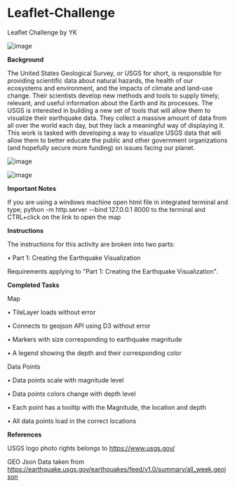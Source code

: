 # Leaflet-Challenge
Leaflet Challenge by YK

![image](https://github.com/YargKlnc/Leaflet-Challenge/assets/142269763/ef9b0e08-87ff-478b-96b8-d86844148125)


**Background**

The United States Geological Survey, or USGS for short, is responsible for providing scientific data about natural hazards, the health of our ecosystems and environment, and the impacts of climate and land-use change. Their scientists develop new methods and tools to supply timely, relevant, and useful information about the Earth and its processes. The USGS is interested in building a new set of tools that will allow them to visualize their earthquake data. They collect a massive amount of data from all over the world each day, but they lack a meaningful way of displaying it. This work is tasked with developing a way to visualize USGS data that will allow them to better educate the public and other government organizations (and hopefully secure more funding) on issues facing our planet.

![image](https://github.com/YargKlnc/Leaflet-Challenge/assets/142269763/15ba68d3-50e4-48c1-8d89-aa4e385e359c)

![image](https://github.com/YargKlnc/Leaflet-Challenge/assets/142269763/0c608a11-731e-4e22-adf5-10a8ef20a1b6)


**Important Notes**

If you are using a windows machine open html file in integrated terminal and type; python -m http.server --bind 127.0.0.1 8000 to the terminal and CTRL+click on the link to open the map

**Instructions**

The instructions for this activity are broken into two parts:
  
  •	Part 1: Creating the Earthquake Visualization

Requirements applying to "Part 1: Creating the Earthquake Visualization".


**Completed Tasks**


Map

•	TileLayer loads without error 

•	Connects to geojson API using D3 without error 

•	Markers with size corresponding to earthquake magnitude 

•	A legend showing the depth and their corresponding color 

Data Points 

•	Data points scale with magnitude level 

•	Data points colors change with depth level 

•	Each point has a tooltip with the Magnitude, the location and depth 

•	All data points load in the correct locations 


**References**

USGS logo photo rights belongs to https://www.usgs.gov/

GEO Json Data taken from https://earthquake.usgs.gov/earthquakes/feed/v1.0/summary/all_week.geojson


